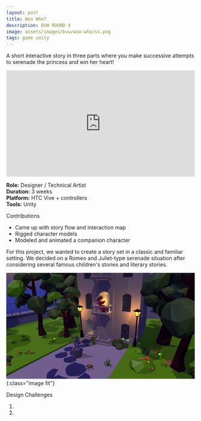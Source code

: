 ```yaml
---
layout: post
title: Woo Who?
description: BVW ROUND 4
image: assets/images/bvw/woo-who/ss.png
tags: game unity
---
```


A short interactive story in three parts where you make successive attempts to serenade the princess and win her heart!

<style>.embed-container { position: relative; padding-bottom: 56.25%; height: 0; overflow: hidden; max-width: 100%; } .embed-container iframe, .embed-container object, .embed-container embed { position: absolute; top: 0; left: 0; width: 100%; height: 100%; }</style><div class='embed-container'><iframe src='https://www.youtube.com/embed//c76v5xrVUfE' frameborder='0' allowfullscreen></iframe></div>

<p>
<b>Role:</b> Designer / Technical Artist<br>
<b>Duration:</b> 3 weeks<br>
<b>Platform:</b> HTC Vive + controllers<br>
<b>Tools:</b> Unity<br>
</p>

Contributions

- Came up with story flow and interaction map
- Rigged character models
- Modeled and animated a companion character

For this project, we wanted to create a story set in a classic and familiar setting. We decided on a Romeo and Juliet-type serenade situation after considering several famous children's stories and literary stories.


![image-title-here](/assets/images/bvw/woo-who/ss1.png){:class="image fit"}



Design Challenges

1.
2.
